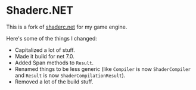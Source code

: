 # Shaderc.NET

This is a fork of [shaderc.net](https://github.com/jpbruyere/shaderc.net) for my game engine.

Here's some of the things I changed:
 - Capitalized a lot of stuff.
 - Made it build for net 7.0.
 - Added Span methods to `Result`.
 - Renamed things to be less generic (like `Compiler` is now `ShaderCompiler` and `Result` is now `ShaderCompilationResult`).
 - Removed a lot of the build stuff.
